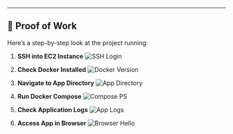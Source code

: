 ---

## 📸 Proof of Work

Here’s a step-by-step look at the project running:

1. **SSH into EC2 Instance**
   ![SSH Login](proof-of-work/01-ssh-login.png)

2. **Check Docker Installed**
   ![Docker Version](proof-of-work/02-docker-version.png)

3. **Navigate to App Directory**
   ![App Directory](proof-of-work/03-app-directory.png)

4. **Run Docker Compose**
   ![Compose PS](proof-of-work/04-compose-ps.png)

5. **Check Application Logs**
   ![App Logs](proof-of-work/05-app-logs.png)

6. **Access App in Browser**
   ![Browser Hello](proof-of-work/06-browser-hello.png)

